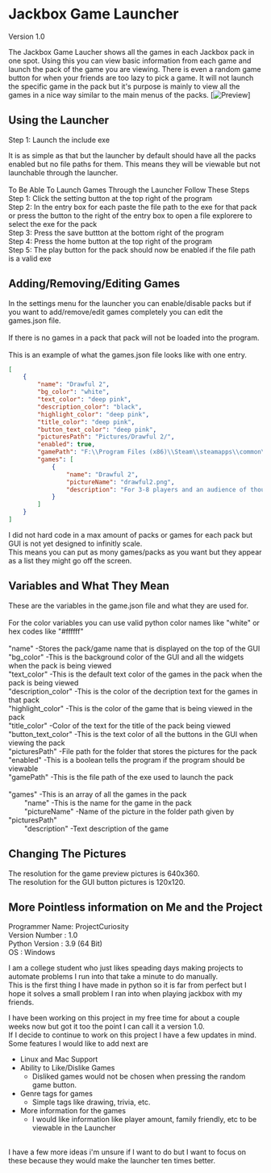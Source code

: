 Jackbox Game Launcher
=============

Version 1.0

The Jackbox Game Laucher shows all the games in each Jackbox pack in one spot. 
Using this you can view basic information from each game and launch the pack of the game
you are viewing. There is even a random game button for when your friends are too lazy
to pick a game. It will not launch the specific game in the pack but it's purpose is
mainly to view all the games in a nice way similar to the main menus of the packs.
[![Preview](https://i.imgur.com/F91MYRX.gif)]

Using the Launcher
---------------

Step 1: Launch the include exe <br />

It is as simple as that but the launcher by default should have all the packs enabled 
but no file paths for them. This means they will be viewable but not launchable through
the launcher. <br />
 <br />
To Be Able To Launch Games Through the Launcher Follow These Steps <br />
Step 1: Click the setting button at the top right of the program <br />
Step 2: In the entry box for each paste the file path to the exe for that pack or press the button
to the right of the entry box to open a file explorere to select the exe for the pack <br />
Step 3: Press the save buttton at the bottom right of the program <br />
Step 4: Press the home button at the top right of the program <br />
Step 5: The play button for the pack should now be enabled if the file path is a valid exe <br />


Adding/Removing/Editing Games
---------------

In the settings menu for the launcher you can enable/disable packs but if you want to 
add/remove/edit games completely you can edit the games.json file. <br />
 <br />
If there is no games in a pack that pack will not be loaded into the program. <br />
 <br />
This is an example of what the games.json file looks like with one entry. <br />
```json
[
    {
        "name": "Drawful 2",
        "bg_color": "white",
        "text_color": "deep pink",
        "description_color": "black",
        "highlight_color": "deep pink",
        "title_color": "deep pink",
        "button_text_color": "deep pink",
        "picturesPath": "Pictures/Drawful 2/",
        "enabled": true,
        "gamePath": "F:\\Program Files (x86)\\Steam\\steamapps\\common\\Drawful 2\\Drawful 2.exe",
        "games": [
            {
                "name": "Drawful 2",
                "pictureName": "drawful2.png",
                "description": "For 3-8 players and an audience of thousands! Your phones or tablets are your controllers! The game of terrible drawings and hilariously wrong answers."
            }
        ]
    }
]
```

I did not hard code in a max amount of packs or games for each pack but GUI is not yet designed to infinitly scale. <br />
This means you can put as mony games/packs as you want but they appear as a list they might go off the screen. <br />



Variables and What They Mean
---------------

These are the variables in the game.json file and what they are used for. <br />
 <br />
For the color variables you can use valid python color names like "white" or hex codes like "#ffffff" <br />
 <br />
"name"                  -Stores the pack/game name that is displayed on the top of the GUI <br />
"bg_color"              -This is the background color of the GUI and all the widgets when the pack is being viewed <br />
"text_color"            -This is the default text color of the games in the pack when the pack is being viewed <br />
"description_color"     -This is the color of the decription text for the games in that pack <br />
"highlight_color"       -This is the color of the game that is being viewed in the pack <br />
"title_color"           -Color of the text for the title of the pack being viewed <br />
"button_text_color"     -This is the text color of all the buttons in the GUI when viewing the pack <br />
"picturesPath"          -File path for the folder that stores the pictures for the pack <br />
"enabled"               -This is a boolean tells the program if the program should be viewable <br />
"gamePath"              -This is the file path of the exe used to launch the pack <br />
 <br />
"games"                 -This is an array of all the games in the pack <br />
&nbsp;&nbsp;&nbsp;&nbsp;&nbsp;&nbsp;&nbsp;&nbsp;"name"              -This is the name for the game in the pack <br />
&nbsp;&nbsp;&nbsp;&nbsp;&nbsp;&nbsp;&nbsp;&nbsp;"pictureName"       -Name of the picture in the folder path given by "picturesPath" <br />
&nbsp;&nbsp;&nbsp;&nbsp;&nbsp;&nbsp;&nbsp;&nbsp;"description"       -Text description of the game



Changing The Pictures
---------------

The resolution for the game preview pictures is 640x360. <br />
The resolution for the GUI button pictures is 120x120. <br />



More Pointless information on Me and the Project
---------------

Programmer Name:   ProjectCuriosity <br />
Version Number :   1.0 <br />
Python Version :   3.9 (64 Bit) <br />
OS             :   Windows <br />

I am a college student who just likes speading days making projects to automate problems I run into
that take a minute to do manually. <br />
This is the first thing I have made in python so it is far from perfect but I hope it solves
a small problem I ran into when playing jackbox with my friends. <br />

I have been working on this project in my free time for about a couple weeks now but got it too
the point I can call it a version 1.0. <br />
If I decide to continue to work on this project I have a few updates in mind. Some features I would like
to add next are <br />
  * Linux and Mac Support <br />
  * Ability to Like/Dislike Games <br />
    * Disliked games would not be chosen when pressing the random game button. <br />
  * Genre tags for games <br />
    * Simple tags like drawing, trivia, etc. <br />
  * More information for the games <br />
    * I would like information like player amount, family friendly, etc to be viewable in the Launcher<br />
<br />
I have a few more ideas i'm unsure if I want to do but I want to focus on these because they would make the launcher ten times better. <br />
